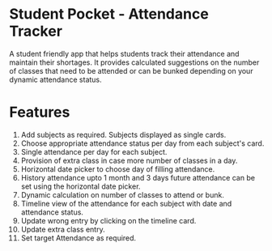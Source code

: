 # Student Pocket - Attendance Tracker
A student friendly app that helps students track their attendance and maintain their shortages. It provides calculated suggestions on the number of classes that need to be attended or can be bunked depending on your dynamic attendance status. 

# Features
1. Add subjects as required. Subjects displayed as single cards.
2. Choose appropriate attendance status per day from each subject's card.
3. Single attendance per day for each subject.
4. Provision of extra class in case more number of classes in a day.
5. Horizontal date picker to choose day of filling attendance. 
6. History attendance upto 1 month and 3 days future attendance can be set using the horizontal date picker.
7. Dynamic calculation on number of classes to attend or bunk.
8. Timeline view of the attendance for each subject with date and attendance status.
9. Update wrong entry by clicking on the timeline card.
10. Update extra class entry.
11. Set target Attendance as required.

